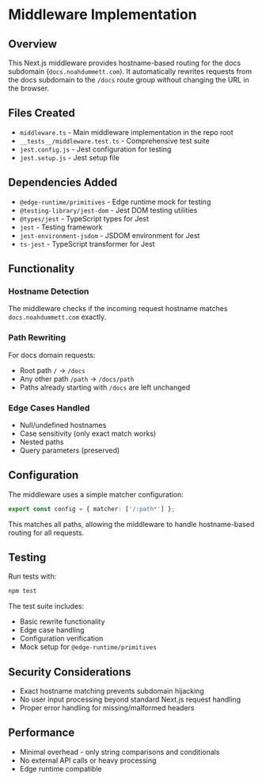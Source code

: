 # Middleware Implementation

## Overview

This Next.js middleware provides hostname-based routing for the docs subdomain (`docs.noahdummett.com`). It automatically rewrites requests from the docs subdomain to the `/docs` route group without changing the URL in the browser.

## Files Created

- `middleware.ts` - Main middleware implementation in the repo root
- `__tests__/middleware.test.ts` - Comprehensive test suite
- `jest.config.js` - Jest configuration for testing
- `jest.setup.js` - Jest setup file

## Dependencies Added

- `@edge-runtime/primitives` - Edge runtime mock for testing
- `@testing-library/jest-dom` - Jest DOM testing utilities
- `@types/jest` - TypeScript types for Jest
- `jest` - Testing framework
- `jest-environment-jsdom` - JSDOM environment for Jest
- `ts-jest` - TypeScript transformer for Jest

## Functionality

### Hostname Detection

The middleware checks if the incoming request hostname matches `docs.noahdummett.com` exactly.

### Path Rewriting

For docs domain requests:
- Root path `/` → `/docs`
- Any other path `/path` → `/docs/path`
- Paths already starting with `/docs` are left unchanged

### Edge Cases Handled

- Null/undefined hostnames
- Case sensitivity (only exact match works)
- Nested paths
- Query parameters (preserved)

## Configuration

The middleware uses a simple matcher configuration:
```typescript
export const config = { matcher: ['/:path*'] };
```

This matches all paths, allowing the middleware to handle hostname-based routing for all requests.

## Testing

Run tests with:
```bash
npm test
```

The test suite includes:
- Basic rewrite functionality
- Edge case handling
- Configuration verification
- Mock setup for `@edge-runtime/primitives`

## Security Considerations

- Exact hostname matching prevents subdomain hijacking
- No user input processing beyond standard Next.js request handling
- Proper error handling for missing/malformed headers

## Performance

- Minimal overhead - only string comparisons and conditionals
- No external API calls or heavy processing
- Edge runtime compatible
